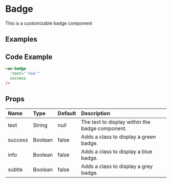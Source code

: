  # Badge

This is a customizable badge component

## Examples

<Doc-Badge/>

## Code Example
```html
<ao-badge
  :text="'new'"
  success
/>
```

## Props

| Name         | Type     | Default | Description                                                           |
|:-------------|:---------|:---------|:----------------------------------------------------------------------|
| text | String | null | The text to display within the badge component. |
| success | Boolean | false | Adds a class to display a green badge. |
| info | Boolean | false | Adds a class to display a blue badge. |
| subtle | Boolean | false | Adds a class to display a grey badge. |
